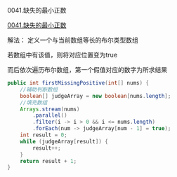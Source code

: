 0041.缺失的最小正数

[0041.缺失的最小正数
](https://leetcode-cn.com/problems/first-missing-positive/)

解法： 定义一个与当前数组等长的布尔类型数组

若数组中有该值，则将对应位置变为true

而后依次遍历布尔数组，第一个假值对应的数字为所求结果

```java
public int firstMissingPositive(int[] nums) {
    //辅助判断数组
    boolean[] judgeArray = new boolean[nums.length];
    //填充数组
    Arrays.stream(nums)
        .parallel()
        .filter(i -> i > 0 && i <= nums.length)
        .forEach(num -> judgeArray[num - 1] = true);
    int result = 0;
    while (judgeArray[result]) {
        result++;
    }
    return result + 1;
}
```

